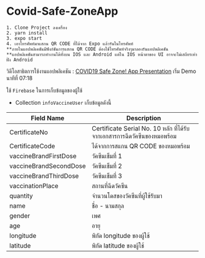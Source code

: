 # Covid-Safe-ZoneApp
```
1. Clone Project ลงเครื่อง
2. yarn install
3. expo start
4. เอาโทรศัพท์มาแสกน QR CODE ที่ได้จาก Expo แล้วรันในโทรศัพท์
**ภายในแอปพลิเคชันมีฟังก์ชันการแสกน QR CODE ต้องใช้โทรศัพท์จริงๆมาลองรันแอปพลิเคชัน
**แอปพลิเคชันสามารถทำงานได้ทั้งบน IOS และ Android แต่ใน IOS หน้าตาของ UI อาจจะไม่เสถียรเท่าฝั่ง Android
```
วิดีโอสาธิตการใช้งานแอปพลิเคชัน : [COVID19 Safe Zone! App Presentation](https://youtu.be/ivoMWmO9CcI) เริ่ม Demo นาทีที่ 07:18

ใช้ ``Firebase`` ในการเก็บข้อมูลของผู้ใช้
* Collection ``infoVaccineUser`` เก็บข้อมูลดังนี้

| Field Name | Description |
|------------|-------------|
| CertificateNo | Certificate Serial No. 10 หลัก ที่ได้รับจากเอกสารการฉีดวัคซีนของหมอพร้อม |
| CertificateCode | ได้จากการสแกน QR CODE ของหมอพร้อม |
| vaccineBrandFirstDose | วัคซีนเข็มที่ 1|
| vaccineBrandSecondDose | วัคซีนเข็มที่ 2 |
| vaccineBrandThirdDose | วัคซีนเข็มที่ 3 |
| vaccinationPlace | สถานที่ฉีดวัคซีน |
| quantity | จำนวนโดสของวัคซีนที่ผู้ใช้รับมา |
| name | ชื่อ - นามสกุล |
| gender | เพศ |
| age | อายุ |
| longitude | พิกัด longitude ของผู้ใช้ |
| latitude | พิกัด latitude ของผู้ใช้ |
